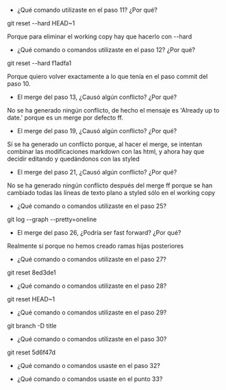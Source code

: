- ¿Qué comando utilizaste en el paso 11? ¿Por qué?

git reset --hard HEAD~1

Porque para eliminar el working copy hay que hacerlo con --hard

- ¿Qué comando o comandos utilizaste en el paso 12? ¿Por qué?

git reset --hard f1adfa1

Porque quiero volver exactamente a lo que tenía en el paso commit del paso 10.

- El merge del paso 13, ¿Causó algún conflicto? ¿Por qué?

No se ha generado ningún conflicto, de hecho el mensaje es 'Already up to date.' 
porque es un merge por defecto ff.

- El merge del paso 19, ¿Causó algún conflicto? ¿Por qué?

Sí se ha generado un conflicto porque, al hacer el merge, se intentan combinar
las modificaciones markdown con las html, y ahora hay que decidir editando 
y quedándonos con las styled

- El merge del paso 21, ¿Causó algún conflicto? ¿Por qué?

No se ha generado ningún conflicto después del merge ff porque se han cambiado todas
las líneas de texto plano a styled sólo en el working copy

- ¿Qué comando o comandos utilizaste en el paso 25?

git log --graph --pretty=oneline

- El merge del paso 26, ¿Podría ser fast forward? ¿Por qué?

Realmente sí porque no hemos creado ramas hijas posteriores

- ¿Qué comando o comandos utilizaste en el paso 27?

git reset 8ed3de1

- ¿Qué comando o comandos utilizaste en el paso 28?

git reset HEAD~1

- ¿Qué comando o comandos utilizaste en el paso 29?

git branch -D title

- ¿Qué comando o comandos utilizaste en el paso 30?

git reset 5d6f47d

- ¿Qué comando o comandos usaste en el paso 32?


- ¿Qué comando o comandos usaste en el punto 33?

